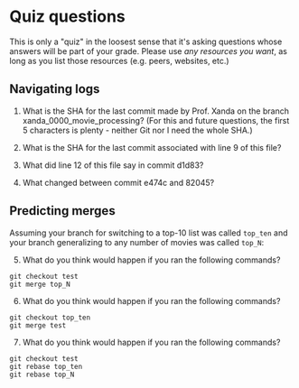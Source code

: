 # Quiz questions

This is only a "quiz" in the loosest sense that it's asking questions whose
answers will be part of your grade. Please use *any resources you want*, as
long as you list those resources (e.g. peers, websites, etc.)

## Navigating logs

1. What is the SHA for the last commit made by Prof. Xanda on the branch
xanda_0000_movie_processing?
(For this and future questions, the first 5 characters is plenty - neither
Git nor I need the whole SHA.)

2. What is the SHA for the last commit associated with line 9 of this file?

3. What did line 12 of this file say in commit d1d83?

4. What changed between commit e474c and 82045?

## Predicting merges

Assuming your branch for switching to a top-10 list was called `top_ten`
and your branch generalizing to any number of movies was called `top_N`:

5. What do you think would happen if you ran the following commands?
```
git checkout test
git merge top_N
```

6. What do you think would happen if you ran the following commands?
```
git checkout top_ten
git merge test
```

7. What do you think would happen if you ran the following commands?
```
git checkout test
git rebase top_ten
git rebase top_N
```
